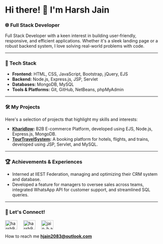 # Hi there! 👋 I'm Harsh Jain

### 🌐 Full Stack Developer

Full Stack Developer with a keen interest in building user-friendly, responsive, and efficient applications. Whether it's a sleek landing page or a robust backend system, I love solving real-world problems with code.

---

### 🔧 Tech Stack

- **Frontend:** HTML, CSS, JavaScript, Bootstrap, jQuery, EJS
- **Backend:** Node.js, Express.js, JSP, Servlet
- **Databases:** MongoDB, MySQL
- **Tools & Platforms:** Git, GitHub, NetBeans, phpMyAdmin

---

### 🛠️ My Projects

Here's a selection of projects that highlight my skills and interests:

- **[Kharidlow](https://www.kharidlow.com):** B2B E-commerce Platform, developed using EJS, Node.js, Express.js, MongoDB.
- **[TourTravelSystem](https://github.com/harsh9701/TourTravelSystem):** A booking platform for hotels, flights, and trains, developed using JSP, Servlet, and MySQL.

---

### 🏆 Achievements & Experiences

- Interned at IIEST Federation, managing and optimizing their CRM system and database.
- Developed a feature for managers to oversee sales across teams, integrated WhatsApp API for customer support, and streamlined SQL queries.

---

### 💼 Let's Connect!

<p align="left">
<a href="https://twitter.com/harsh9701" target="blank"><img align="center" src="https://raw.githubusercontent.com/rahuldkjain/github-profile-readme-generator/master/src/images/icons/Social/twitter.svg" alt="harsh9701" height="30" width="40" /></a> &nbsp; &nbsp;
<a href="https://linkedin.com/in/harsh9701" target="blank"><img align="center" src="https://raw.githubusercontent.com/rahuldkjain/github-profile-readme-generator/master/src/images/icons/Social/linked-in-alt.svg" alt="harsh9701" height="30" width="40" /></a> &nbsp; &nbsp;
<a href="https://instagram.com/jain_h.a.r.s.h" target="blank"><img align="center" src="https://raw.githubusercontent.com/rahuldkjain/github-profile-readme-generator/master/src/images/icons/Social/instagram.svg" alt="jain_h.a.r.s.h" height="30" width="40" /></a>
</p>

How to reach me **hjain2083@outlook.com**
